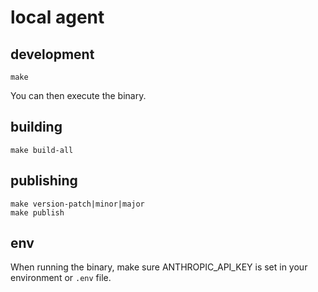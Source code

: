 # local agent

## development

```
make
```

You can then execute the binary.

## building

```
make build-all
```

## publishing

```
make version-patch|minor|major
make publish
```

## env

When running the binary, make sure ANTHROPIC_API_KEY is set in your environment or `.env` file.
